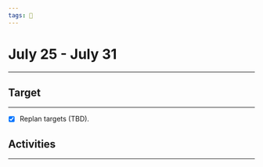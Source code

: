 ```yaml
---
tags: 📆
---
```


# July 25 - July 31
---


## Target
---

- [x] Replan targets (TBD).


## Activities
---

